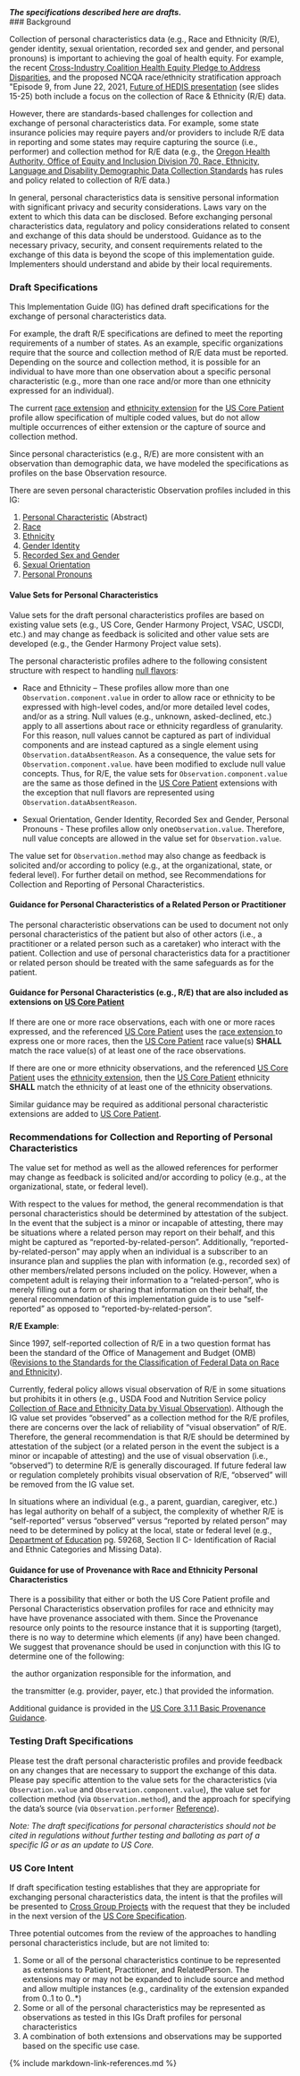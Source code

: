 <div class="stu-note">
<b><i>The specifications described here are drafts.</i></b>
</div>
### Background

Collection of personal characteristics data (e.g., Race and Ethnicity (R/E), gender identity, sexual orientation, recorded sex and gender, and personal pronouns) is important to achieving the goal of health equity. For example, the recent [Cross-Industry Coalition Health Equity Pledge to Address Disparities](https://www.businesswire.com/news/home/20211026005241/en/Cross-Industry-Coalition-of-Health-Care-Organizations-Sign-Health-Equity-Pledge-to-Address-Disparities), and the proposed NCQA race/ethnicity stratification approach "Episode 9, from June 22, 2021,  [Future of HEDIS presentation](https://www.ncqa.org/wp-content/uploads/2021/11/Overview-Memo-Health-Equity-Accreditation-Plus.pdf?utm_medium=email&utm_campaign=publiccomment&utm_source=sf&utm_term=20211109) (see slides 15-25) both include a focus on the collection of Race & Ethnicity (R/E) data.

However, there are standards-based challenges for collection and exchange of personal characteristics data.  For example, some state insurance policies may require payers and/or providers to include R/E data in reporting and some states may require capturing the source (i.e., performer) and collection method for R/E data (e.g., the [Oregon Health Authority, Office of Equity and Inclusion Division 70, Race, Ethnicity, Language and Disability Demographic Data Collection Standards]( https://www.oregon.gov/oha/OEI/Policies/Race-Ethnicity-Language-Disability-Data-Collection-Standards.pdf) has rules and policy related to collection of R/E data.)

In general, personal characteristics data is sensitive personal information with significant privacy and security considerations. Laws vary on the extent to which this data can be disclosed.  Before exchanging personal characteristics data, regulatory and policy considerations related to consent and exchange of this data should be understood. Guidance as to the necessary privacy, security, and consent requirements related to the exchange of this data is beyond the scope of this implementation guide. Implementers should understand and abide by their local requirements.

### Draft Specifications

This Implementation Guide (IG) has defined draft specifications for the exchange of personal characteristics data.

For example, the draft R/E specifications are defined to meet the reporting requirements of a number of states. As an example, specific organizations require that the source and collection method of R/E data must be reported. Depending on the source and collection method, it is possible for an individual to have more than one observation about a specific personal characteristic (e.g., more than one race and/or more than one ethnicity expressed for an individual).

The current [race extension]({{site.data.fhir.ver.uscore}}/StructureDefinition-us-core-race.html) and [ethnicity extension]({{site.data.fhir.ver.uscore}}/StructureDefinition-us-core-ethnicity.html) for the [US Core Patient]({{site.data.fhir.ver.uscore}}/StructureDefinition-us-core-patient.html) profile allow specification of multiple coded values, but do not allow multiple occurrences of either extension or the capture of source and collection method.

Since personal characteristics (e.g., R/E) are more consistent with an observation than demographic data, we have modeled the specifications as profiles on the base Observation resource.

There are seven personal characteristic Observation profiles included in this IG:

1. [Personal Characteristic](StructureDefinition-SDOHCC-ObservationPersonalCharacteristic.html) (Abstract)
2. [Race](StructureDefinition-SDOHCC-ObservationRaceOMB.html)
3. [Ethnicity](StructureDefinition-SDOHCC-ObservationEthnicityOMB.html)
4. [Gender Identity]( StructureDefinition-SDOHCC-ObservationGenderIdentity.html)
5. [Recorded Sex and Gender](StructureDefinition-SDOHCC-ObservationRecordedSexGender.html)
6. [Sexual Orientation](StructureDefinition-SDOHCC-ObservationSexualOrientation.html)
7. [Personal Pronouns]( StructureDefinition-SDOHCC-ObservationPersonalPronouns.html)

#### Value Sets for Personal Characteristics

Value sets for the draft personal characteristics profiles are based on existing value sets (e.g., US Core, Gender Harmony Project, VSAC, USCDI, etc.) and may change as feedback is solicited and other value sets are developed (e.g., the Gender Harmony Project value sets). 

The personal characteristic profiles adhere to the following consistent structure with respect to handling [null flavors](https://www.hl7.org/fhir/v3/NullFlavor/cs.html):

* Race and Ethnicity – These profiles allow more than one `Observation.component.value` in order to allow race or ethnicity to be expressed with high-level codes, and/or more detailed level codes, and/or as a string. Null values (e.g., unknown, asked-declined, etc.) apply to all assertions about race or ethnicity regardless of granularity. For this reason, null values cannot be captured as part of individual components and are instead captured as a single element using `Observation.dataAbsentReason`. As a consequence, the value sets for `Observation.component.value`. have been modified to exclude null value concepts. Thus, for R/E, the value sets for `Observation.component.value` are the same as those defined in the [US Core Patient]({{site.data.fhir.ver.uscore}}/StructureDefinition-us-core-patient.html) extensions with the exception that null flavors are represented using `Observation.dataAbsentReason`.

* Sexual Orientation, Gender Identity, Recorded Sex and Gender, Personal Pronouns - These profiles allow only one`Observation.value`. Therefore, null value concepts are allowed in the value set for `Observation.value`.

The value set for `Observation.method` may also change as feedback is solicited and/or according to policy (e.g., at the organizational, state, or federal level). For further detail on method, see Recommendations for Collection and Reporting of Personal Characteristics.

#### Guidance for Personal Characteristics of a Related Person or Practitioner

The personal characteristic observations can be used to document not only personal characteristics of the patient but also of other actors (i.e., a practitioner or a related person such as a caretaker) who interact with the patient. Collection and use of personal characteristics data for a practitioner or related person should be treated with the same safeguards as for the patient.

#### Guidance for Personal Characteristics (e.g., R/E) that are also included as extensions on [US Core Patient]({{site.data.fhir.ver.uscore}}/StructureDefinition-us-core-patient.html)

If there are one or more race observations, each with one or more races expressed, and the referenced [US Core Patient]({{site.data.fhir.ver.uscore}}/StructureDefinition-us-core-patient.html) uses the [race extension ]({{site.data.fhir.ver.uscore}}/StructureDefinition-us-core-race.html) to express one or more races, then the [US Core Patient]({{site.data.fhir.ver.uscore}}/StructureDefinition-us-core-patient.html) race value(s) **SHALL** match the race value(s) of at least one of the race observations.

If there are one or more ethnicity observations, and the referenced [US Core Patient]({{site.data.fhir.ver.uscore}}/StructureDefinition-us-core-patient.html) uses the [ethnicity extension]({{site.data.fhir.ver.uscore}}/StructureDefinition-us-core-ethnicity.html), then the [US Core Patient]({{site.data.fhir.ver.uscore}}/StructureDefinition-us-core-patient.html) ethnicity **SHALL** match the ethnicity of at least one of the ethnicity observations.

Similar guidance may be required as additional personal characteristic extensions are added to [US Core Patient]({{site.data.fhir.ver.uscore}}/StructureDefinition-us-core-patient.html).

### Recommendations for Collection and Reporting of Personal Characteristics

The value set for method as well as the allowed references for performer may change as feedback is solicited and/or according to policy (e.g., at the organizational, state, or federal level).

With respect to the values for method, the general recommendation is that personal characteristics should be determined by attestation of the subject. In the event that the subject is a minor or incapable of attesting, there may be situations where a related person may report on their behalf, and this might be captured as “reported-by-related-person”. Additionally, “reported-by-related-person” may apply when an individual is a subscriber to an insurance plan and supplies the plan with information (e.g., recorded sex) of other members/related persons included on the policy. However, when a competent adult is relaying their information to a “related-person”, who is merely filling out a form or sharing that information on their behalf, the general recommendation of this implementation guide is to use “self-reported” as opposed to “reported-by-related-person”.

**R/E Example**:

Since 1997, self-reported collection of R/E in a two question format has been the standard of the Office of Management and Budget (OMB) ([Revisions to the Standards for the Classification of Federal Data on Race and Ethnicity]( https://obamawhitehouse.archives.gov/omb/fedreg_1997standards)).

Currently, federal policy allows visual observation of R/E in some situations but prohibits it in others (e.g., USDA Food and Nutrition Service policy [Collection of Race and Ethnicity Data by Visual Observation](https://www.fns.usda.gov/cn/Race-and-Ethnicity-Data-Policy-Rescission)). Although the IG value set provides “observed” as a collection method for the R/E profiles, there are concerns over the lack of reliability of “visual observation” of R/E. Therefore, the general recommendation is that R/E should be determined by attestation of the subject (or a related person in the event the subject is a minor or incapable of attesting) and the use of visual observation (i.e., “observed”) to determine R/E is generally discouraged. If future federal law or regulation completely prohibits visual observation of R/E, “observed” will be removed from the IG value set.

In situations where an individual (e.g., a parent, guardian, caregiver, etc.) has legal authority on behalf of a subject, the complexity of whether R/E is “self-reported” versus “observed” versus “reported by related person” may need to be determined by policy at the local, state or federal level (e.g., [Department of Education](https://www.govinfo.gov/content/pkg/FR-2007-10-19/html/E7-20613.htm) pg. 59268, Section II C- Identification of Racial and Ethnic Categories and Missing Data).

#### Guidance for use of Provenance with Race and Ethnicity Personal Characteristics

There is a possibility that either or both the US Core Patient profile and Personal Characteristics observation profiles for race and ethnicity may have have provenance associated with them.  Since the Provenance resource only points to the resource instance that it is supporting (target), there is no way to determine which elements (if any) have been changed.  We suggest that provenance should be used in conjunction with this IG to determine one of the following:

​	the author organization responsible for the information, and

​	the transmitter (e.g. provider, payer, etc.) that provided the information.

Additional guidance is provided in the [US Core 3.1.1 Basic Provenance Guidance]({{site.data.fhir.ver.uscore}}/basic-provenance.html).


### Testing Draft Specifications

Please test the draft personal characteristic profiles and provide feedback on any changes that are necessary to support the exchange of this data. Please pay specific attention to the value sets for the characteristics (via `Observation.value` and `Observation.component.value`), the value set for collection method (via `Observation.method`), and the approach for specifying the data’s source (via `Observation.performer` [Reference](https://www.hl7.org/fhir/references.html#Reference)).

*Note: The draft specifications for personal characteristics should not be cited in regulations without further testing and balloting as part of a specific IG or as an update to US Core.*

### US Core Intent

If draft specification testing establishes that they are appropriate for exchanging personal characteristics data, the intent is that the profiles will be presented to [Cross Group Projects](http://www.hl7.org/Special/committees/cgp/index.cfm) with the request that they be included in the next version of the [US Core Specification]({{site.data.fhir.ver.uscore}}/).

Three potential outcomes from the review of the approaches to handling personal characteristics include, but are not limited to:

1. Some or all of the personal characteristics continue to be represented as extensions to Patient, Practitioner, and RelatedPerson. The extensions may or may not be expanded to include source and method and allow multiple instances (e.g., cardinality of the extension expanded from 0..1 to 0..*)
2. Some or all of the personal characteristics may be represented as observations as tested in this IGs Draft profiles for personal characteristics
3. A combination of both extensions and observations may be supported based on the specific use case.

{% include markdown-link-references.md %}